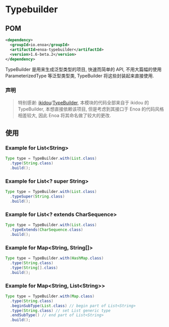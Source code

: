 

# Typebuilder

## POM

```xml
<dependency>
  <groupId>io.enoa</groupId>
  <artifactId>enoa-typebuilder</artifactId>
  <version>1.6-beta.2</version>
</dependency>
```

TypeBuilder 是用来生成泛型类型的项目, 快速而简单的 API, 不用大篇幅的使用 ParameterizedType 等泛型类型类, TypeBuilder 将这些封装起来直接使用.

### 声明

> 特别感谢: [ikidou](https://github.com/ikidou)/[TypeBuilder](https://github.com/ikidou/TypeBuilder), 本模块的代码全部来自于 ikidou 的 TypeBuilder, 本想直接依赖该项目, 但是考虑到其接口于 Enoa 的代码风格相差较大, 因此 Enoa 将其命名做了较大的更改.

## 使用


### Example for List&lt;String&gt;

```java
Type type = TypeBuilder.with(List.class)
  .type(String.class)
  .build();
```

### Example for List&lt;? super String&gt;

```java
Type type = TypeBuilder.with(List.class)
  .typeSuper(String.class)
  .build();
```

### Example for List&lt;? extends CharSequence&gt;

```java
Type type = TypeBuilder.with(List.class)
  .typeExtends(CharSequence.class)
  .build();
```

### Example for Map&lt;String, String\[]&gt;

```java
Type type = TypeBuilder.with(HashMap.class)
  .type(String.class)
  .type(String[].class)
  .build();
```

### Example for Map&lt;String, List&lt;String&gt;&gt;

```java
Type type = TypeBuilder.with(Map.class)
  .type(String.class)
  .beginSubType(List.class) // begin part of List<String>
  .type(String.class) // set List generic type
  .endSubType() // end part of List<String>
  .build();
```


